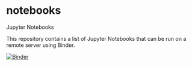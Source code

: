 # notebooks
Jupyter Notebooks

This repository contains a list of Jupyter Notebooks that can be run on a remote server using Binder.

[![Binder](http://mybinder.org/badge.svg)](http://mybinder.org/repo/jcoady/notebooks)
